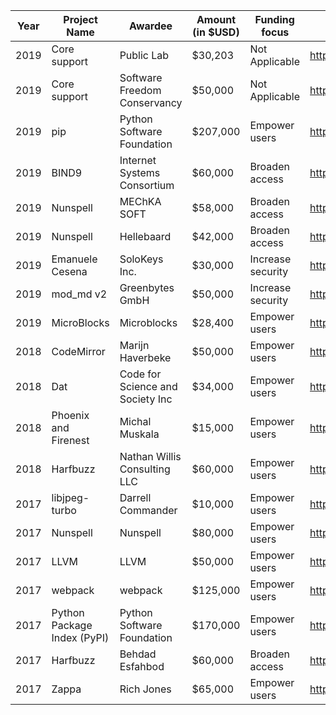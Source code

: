 |Year| Project Name  | Awardee  |  Amount (in $USD) |  Funding focus | Project website  |
|---|---|---|---|---|---|
|2019|Core support|Public Lab|$30,203|Not Applicable|https://publiclab.org/|
|2019|Core support|Software Freedom Conservancy|$50,000|Not Applicable|https://sfconservancy.org/|
|2019|pip|Python Software Foundation|$207,000|Empower users|https://pip.pypa.io/|
|2019|BIND9|Internet Systems Consortium|$60,000|Broaden access|https://www.isc.org/bind/|
|2019| Nunspell  |  MEChKA SOFT |  $58,000 |  Broaden access |  https://nuspell.github.io/ |
|2019| Nunspell  |  Hellebaard |  $42,000 | Broaden access  | https://nuspell.github.io/  |
|2019| Emanuele Cesena |  SoloKeys Inc. | $30,000 | Increase security | https://solokeys.com  |
|2019| mod_md v2 | Greenbytes GmbH | $50,000 | Increase security | https://github.com/icing/mod_md |
|2019| MicroBlocks | Microblocks | $28,400 | Empower users | http://microblocks.fun |
|2018|CodeMirror| Marijn Haverbeke | $50,000 | Empower users | https://codemirror.net/ |
|2018| Dat | Code for Science and Society Inc | $34,000 | Empower users | https://github.com/datproject |
|2018| Phoenix and Firenest | Michal  Muskala | $15,000 | Empower users | https://github.com/phoenixframework/firenest |
|2018| Harfbuzz | Nathan Willis Consulting LLC | $60,000 | Empower users | https://github.com/harfbuzz/harfbuzz |
|2017|libjpeg-turbo|Darrell Commander|$10,000|Empower users|http://www.libjpeg-turbo.org|
|2017|Nunspell|Nunspell|$80,000|Empower users|https://nuspell.github.io/|
|2017|LLVM|LLVM|$50,000|Empower users|http://www.llvm.org|
|2017|webpack|webpack|$125,000|Empower users|https://webpack.js.org/|
|2017| Python Package Index (PyPI) | Python Software Foundation | $170,000 | Empower users | https://pypi.org |
|2017|Harfbuzz|Behdad Esfahbod|$60,000|Broaden access|https://freedesktop.org/wiki/Software/HarfBuzz/|
|2017|Zappa|Rich Jones|$65,000|Empower users|https://github.com/Miserlou/Zappa|

